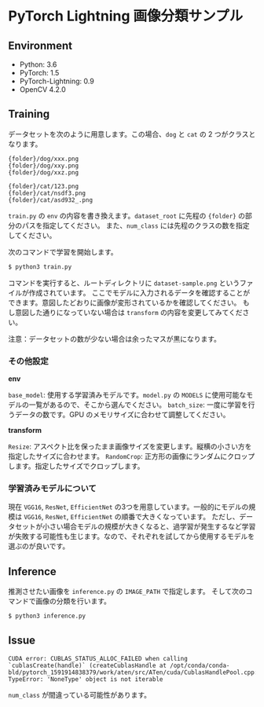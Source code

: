 # PyTorch Lightning 画像分類サンプル

## Environment

- Python: 3.6
- PyTorch: 1.5
- PyTorch-Lightning: 0.9
- OpenCV 4.2.0

## Training

データセットを次のように用意します。この場合、`dog` と `cat` の 2 つがクラスとなります。

```
{folder}/dog/xxx.png
{folder}/dog/xxy.png
{folder}/dog/xxz.png

{folder}/cat/123.png
{folder}/cat/nsdf3.png
{folder}/cat/asd932_.png
```

`train.py` の `env` の内容を書き換えます。`dataset_root` に先程の `{folder}` の部分のパスを指定してください。
また、`num_class` には先程のクラスの数を指定してください。

次のコマンドで学習を開始します。

```sh
$ python3 train.py
```

コマンドを実行すると、ルートディレクトリに `dataset-sample.png` というファイルが作成されています。
ここでモデルに入力されるデータを確認することができます。意図したどおりに画像が変形されているかを確認してください。
もし意図した通りになっていない場合は `transform` の内容を変更してみてください。

注意：データセットの数が少ない場合は余ったマスが黒になります。

### その他設定

**env**

`base_model`: 使用する学習済みモデルです。`model.py` の `MODELS` に使用可能なモデルの一覧があるので、そこから選んでください。
`batch_size`: 一度に学習を行うデータの数です。GPU のメモリサイズに合わせて調整してください。

**transform**

`Resize`: アスペクト比を保ったまま画像サイズを変更します。縦横の小さい方を指定したサイズに合わせます。
`RandomCrop`: 正方形の画像にランダムにクロップします。指定したサイズでクロップします。

### 学習済みモデルについて

現在 `VGG16`, `ResNet`, `EfficientNet` の3つを用意しています。一般的にモデルの規模は `VGG16`, `ResNet`, `EfficientNet` の順番で大きくなっています。
ただし、データセットが小さい場合モデルの規模が大きくなると、過学習が発生するなど学習が失敗する可能性も生じます。なので、それぞれを試してから使用するモデルを選ぶのが良いです。

## Inference

推測させたい画像を `inference.py` の `IMAGE_PATH` で指定します。
そして次のコマンドで画像の分類を行います。

```sh
$ python3 inference.py
```

## Issue

```
CUDA error: CUBLAS_STATUS_ALLOC_FAILED when calling `cublasCreate(handle)` (createCublasHandle at /opt/conda/conda-bld/pytorch_1591914838379/work/aten/src/ATen/cuda/CublasHandlePool.cpp:8)
TypeError: 'NoneType' object is not iterable
```

`num_class` が間違っている可能性があります。